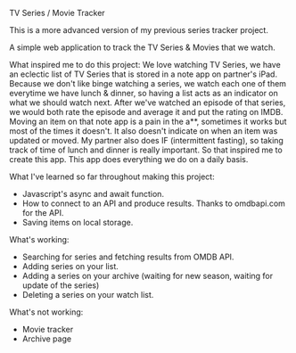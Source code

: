 TV Series / Movie Tracker

This is a more advanced version of my previous series tracker project. 

A simple web application to track the TV Series & Movies that we watch. 

What inspired me to do this project: 
  We love watching TV Series, we have an eclectic list of TV Series that is stored in a note app on partner's iPad. Because we don't like binge watching a series, we watch each one of them everytime we have lunch & dinner, so having a list acts as an indicator on what we should watch next. After we've watched an episode of that series, we would both rate the episode and average it and put the rating on IMDB.
  Moving an item on that note app is a pain in the a**, sometimes it works but most of the times it doesn't. It also doesn't indicate on when an item was updated or moved. My partner also does IF (intermittent fasting), so taking track of time of lunch and dinner is really important. 
  So that inspired me to create this app. This app does everything we do on a daily basis. 
  
What I've learned so far throughout making this project:
  * Javascript's async and await function.
  * How to connect to an API and produce results. Thanks to omdbapi.com for the API.
  * Saving items on local storage.
  
What's working:
  * Searching for series and fetching results from OMDB API.
  * Adding series on your list.
  * Adding a series on your archive (waiting for new season, waiting for update of the series)
  * Deleting a series on your watch list.
  
  
 What's not working:
  * Movie tracker
  * Archive page
